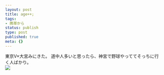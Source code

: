```yaml
---
layout: post
title: age++;
tags:
- 携帯から
status: publish
type: post
published: true
meta: {}
---
```

<div class="caption">東京V×大宮みにきた。
道中人多いと思ったら、神宮で野球やっててそっちに行く人ばかり。
</div>
<div class="photo"><img src="http://wo.skr.jp/images/uploads/blog-photo-1124618196.41-0.jpg" /></div>
